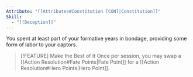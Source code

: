 ```yaml
---
Attribute: "[[Attributes#Constitution [CON]|Constitution]]"
Skill:
  - "[[Deception]]"
---
```

You spent at least part of your formative years in bondage, providing some form of labor to your captors.

> [!FEATURE] Make the Best of It
> Once per session, you may swap a [[Action Resolution#Fate Points|Fate Point]] for a [[Action Resolution#Hero Points|Hero Point]].
